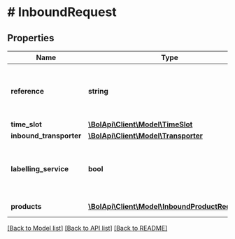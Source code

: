 # # InboundRequest

## Properties

Name | Type | Description | Notes
------------ | ------------- | ------------- | -------------
**reference** | **string** | A user defined reference to identify the inbound shipment. | [optional]
**time_slot** | [**\BolApi\Client\Model\TimeSlot**](TimeSlot.md) |  |
**inbound_transporter** | [**\BolApi\Client\Model\Transporter**](Transporter.md) |  |
**labelling_service** | **bool** | Indicates whether the inbound will be labeled by bol.com or not. |
**products** | [**\BolApi\Client\Model\InboundProductRequest[]**](InboundProductRequest.md) | List of products. |

[[Back to Model list]](../../README.md#models) [[Back to API list]](../../README.md#endpoints) [[Back to README]](../../README.md)
